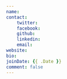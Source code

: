 ```yaml
---
name:
contact:
    twitter:
    facebook:
    github:
    linkedin:
    email:
website:
bio:
joinDate: {{ .Date }}
comment: false
---
```

